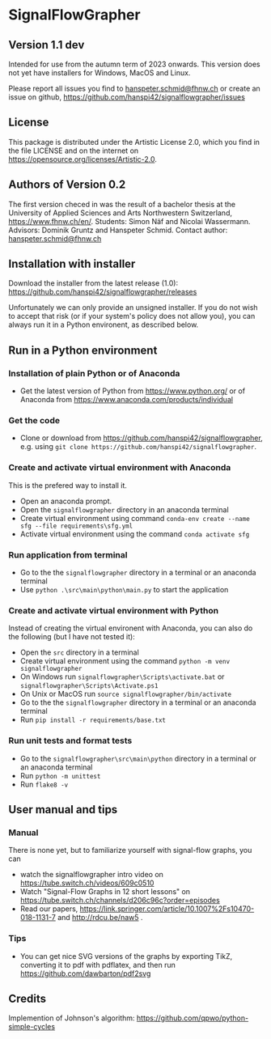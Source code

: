 # SignalFlowGrapher

## Version 1.1 dev

Intended for use from the autumn term of 2023 onwards. This version does not yet have installers for Windows, MacOS and Linux.

Please report all issues you find to hanspeter.schmid@fhnw.ch or create an issue on github, https://github.com/hanspi42/signalflowgrapher/issues

## License
This package is distributed under the Artistic License 2.0, which you find in the file LICENSE and on the internet on https://opensource.org/licenses/Artistic-2.0.

## Authors of Version 0.2
The first version checed in was the result of a bachelor thesis at the University of Applied Sciences and Arts Northwestern Switzerland, https://www.fhnw.ch/en/. Students: Simon Näf and Nicolai Wassermann. Advisors: Dominik Gruntz and Hanspeter Schmid. Contact author: hanspeter.schmid@fhnw.ch

## Installation with installer

Download the installer from the latest release (1.0): https://github.com/hanspi42/signalflowgrapher/releases

Unfortunately we can only provide an unsigned installer. If you do not wish to accept that risk (or if your system's policy does not allow you), you can always run it in a Python environent, as described below.

## Run in a Python environment

### Installation of plain Python or of Anaconda

- Get the latest version of Python from https://www.python.org/ or of Anaconda from https://www.anaconda.com/products/individual 

### Get the code

- Clone or download from https://github.com/hanspi42/signalflowgrapher, e.g. using `git clone https://github.com/hanspi42/signalflowgrapher`.

### Create and activate virtual environment with Anaconda

This is the prefered way to install it.

- Open an anaconda prompt.
- Open the `signalflowgrapher` directory in an anaconda terminal
- Create virtual environment using command `conda-env create --name sfg --file requirements\sfg.yml`
- Activate virtual environment using the command `conda activate sfg`

### Run application from terminal

- Go to the the `signalflowgrapher` directory in a terminal or an anaconda terminal
- Use `python .\src\main\python\main.py` to start the application

### Create and activate virtual environment with Python

Instead of creating the virtual environent with Anaconda, you can also do the following (but I have not tested it):
- Open the `src` directory in a terminal
- Create virtual environment using the command `python -m venv signalflowgrapher`
- On Windows run `signalflowgrapher\Scripts\activate.bat` or `signalflowgrapher\Scripts\Activate.ps1`
- On Unix or MacOS run `source signalflowgrapher/bin/activate`
- Go to the the `signalflowgrapher` directory in a terminal or an anaconda terminal
- Run `pip install -r requirements/base.txt`

### Run unit tests and format tests

- Go to the `signalflowgrapher\src\main\python` directory in a terminal or an anaconda terminal
- Run `python -m unittest`
- Run `flake8 -v`

## User manual and tips

### Manual
There is none yet, but to familiarize yourself with signal-flow graphs, you can
- watch the signalflowgrapher intro video on https://tube.switch.ch/videos/609c0510
- Watch "Signal-Flow Graphs in 12 short lessons" on https://tube.switch.ch/channels/d206c96c?order=episodes
- Read our papers, https://link.springer.com/article/10.1007%2Fs10470-018-1131-7 and http://rdcu.be/naw5 .

### Tips
- You can get nice SVG versions of the graphs by exporting TikZ, converting it to pdf with pdflatex, and then run https://github.com/dawbarton/pdf2svg

## Credits
Implemention of Johnson's algorithm: https://github.com/qpwo/python-simple-cycles
